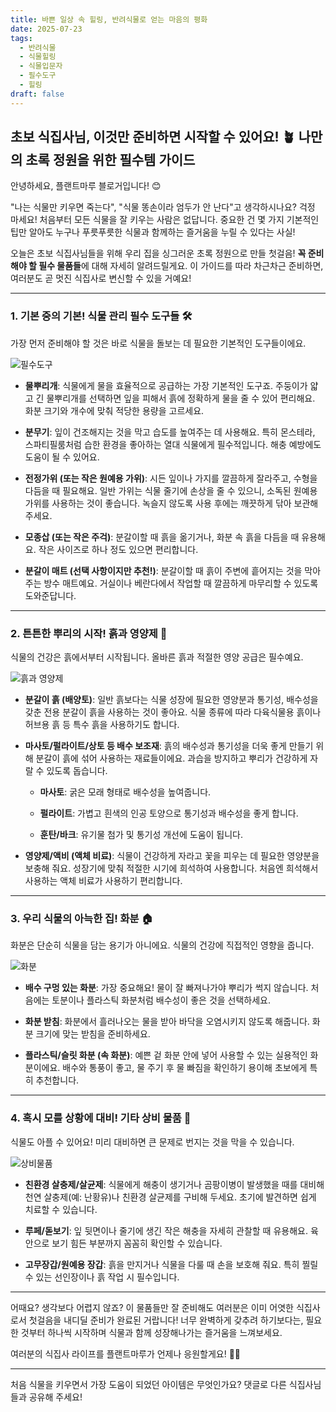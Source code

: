 ```yaml
---
title: 바쁜 일상 속 힐링, 반려식물로 얻는 마음의 평화
date: 2025-07-23
tags:
  - 반려식물
  - 식물힐링
  - 식물입문자
  - 필수도구
  - 힐링
draft: false
---
```



## 초보 식집사님, 이것만 준비하면 시작할 수 있어요! 🪴 나만의 초록 정원을 위한 필수템 가이드

안녕하세요, 플랜트마루 블로거입니다! 😊

"나는 식물만 키우면 죽는다", "식물 똥손이라 엄두가 안 난다"고 생각하시나요? 걱정 마세요! 처음부터 모든 식물을 잘 키우는 사람은 없답니다. 중요한 건 몇 가지 기본적인 팁만 알아도 누구나 푸릇푸릇한 식물과 함께하는 즐거움을 누릴 수 있다는 사실!

오늘은 초보 식집사님들을 위해 우리 집을 싱그러운 초록 정원으로 만들 첫걸음! **꼭 준비해야 할 필수 물품들**에 대해 자세히 알려드릴게요. 이 가이드를 따라 차근차근 준비하면, 여러분도 곧 멋진 식집사로 변신할 수 있을 거예요!

---

### **1. 기본 중의 기본! 식물 관리 필수 도구들 🛠️**

가장 먼저 준비해야 할 것은 바로 식물을 돌보는 데 필요한 기본적인 도구들이에요.

![필수도구](/images/tools.jpg)

- **물뿌리개**: 식물에게 물을 효율적으로 공급하는 가장 기본적인 도구죠. 주둥이가 얇고 긴 물뿌리개를 선택하면 잎을 피해서 흙에 정확하게 물을 줄 수 있어 편리해요. 화분 크기와 개수에 맞춰 적당한 용량을 고르세요.

- **분무기**: 잎이 건조해지는 것을 막고 습도를 높여주는 데 사용해요. 특히 몬스테라, 스파티필룸처럼 습한 환경을 좋아하는 열대 식물에게 필수적입니다. 해충 예방에도 도움이 될 수 있어요.
   
- **전정가위 (또는 작은 원예용 가위)**: 시든 잎이나 가지를 깔끔하게 잘라주고, 수형을 다듬을 때 필요해요. 일반 가위는 식물 줄기에 손상을 줄 수 있으니, 소독된 원예용 가위를 사용하는 것이 좋습니다. 녹슬지 않도록 사용 후에는 깨끗하게 닦아 보관해 주세요.
  
- **모종삽 (또는 작은 주걱)**: 분갈이할 때 흙을 옮기거나, 화분 속 흙을 다듬을 때 유용해요. 작은 사이즈로 하나 정도 있으면 편리합니다.
  
- **분갈이 매트 (선택 사항이지만 추천!)**: 분갈이할 때 흙이 주변에 흩어지는 것을 막아주는 방수 매트예요. 거실이나 베란다에서 작업할 때 깔끔하게 마무리할 수 있도록 도와준답니다.
  
---

### **2. 튼튼한 뿌리의 시작! 흙과 영양제 🌱**

식물의 건강은 흙에서부터 시작됩니다. 올바른 흙과 적절한 영양 공급은 필수예요.

![흙과 영양제](/images/soil.jpg)


- **분갈이 흙 (배양토)**: 일반 흙보다는 식물 성장에 필요한 영양분과 통기성, 배수성을 갖춘 전용 분갈이 흙을 사용하는 것이 좋아요. 식물 종류에 따라 다육식물용 흙이나 허브용 흙 등 특수 흙을 사용하기도 합니다.
    
- **마사토/펄라이트/상토 등 배수 보조재**: 흙의 배수성과 통기성을 더욱 좋게 만들기 위해 분갈이 흙에 섞어 사용하는 재료들이에요. 과습을 방지하고 뿌리가 건강하게 자랄 수 있도록 돕습니다.
    
    - **마사토**: 굵은 모래 형태로 배수성을 높여줍니다.
        
    - **펄라이트**: 가볍고 흰색의 인공 토양으로 통기성과 배수성을 좋게 합니다.
        
    - **훈탄/바크**: 유기물 첨가 및 통기성 개선에 도움이 됩니다.
        
- **영양제/액비 (액체 비료)**: 식물이 건강하게 자라고 꽃을 피우는 데 필요한 영양분을 보충해 줘요. 성장기에 맞춰 적절한 시기에 희석하여 사용합니다. 처음엔 희석해서 사용하는 액체 비료가 사용하기 편리합니다.
    

---

### **3. 우리 식물의 아늑한 집! 화분 🏠**

화분은 단순히 식물을 담는 용기가 아니에요. 식물의 건강에 직접적인 영향을 줍니다.

![화분](/images/pots.jpg)

- **배수 구멍 있는 화분**: 가장 중요해요! 물이 잘 빠져나가야 뿌리가 썩지 않습니다. 처음에는 토분이나 플라스틱 화분처럼 배수성이 좋은 것을 선택하세요.
    
- **화분 받침**: 화분에서 흘러나오는 물을 받아 바닥을 오염시키지 않도록 해줍니다. 화분 크기에 맞는 받침을 준비하세요.
    
- **플라스틱/슬릿 화분 (속 화분)**: 예쁜 겉 화분 안에 넣어 사용할 수 있는 실용적인 화분이에요. 배수와 통풍이 좋고, 물 주기 후 물 빠짐을 확인하기 용이해 초보에게 특히 추천합니다.
    

---

### **4. 혹시 모를 상황에 대비! 기타 상비 물품 🐛**

식물도 아플 수 있어요! 미리 대비하면 큰 문제로 번지는 것을 막을 수 있습니다.

![상비물품](/images/glove.jpg)

- **친환경 살충제/살균제**: 식물에게 해충이 생기거나 곰팡이병이 발생했을 때를 대비해 천연 살충제(예: 난황유)나 친환경 살균제를 구비해 두세요. 초기에 발견하면 쉽게 치료할 수 있습니다.
    
- **루페/돋보기**: 잎 뒷면이나 줄기에 생긴 작은 해충을 자세히 관찰할 때 유용해요. 육안으로 보기 힘든 부분까지 꼼꼼히 확인할 수 있습니다.
    
- **고무장갑/원예용 장갑**: 흙을 만지거나 식물을 다룰 때 손을 보호해 줘요. 특히 찔릴 수 있는 선인장이나 흙 작업 시 필수입니다.
    

---

어때요? 생각보다 어렵지 않죠? 이 물품들만 잘 준비해도 여러분은 이미 어엿한 식집사로서 첫걸음을 내디딜 준비가 완료된 거랍니다! 너무 완벽하게 갖추려 하기보다는, 필요한 것부터 하나씩 시작하며 식물과 함께 성장해나가는 즐거움을 느껴보세요.

여러분의 식집사 라이프를 플랜트마루가 언제나 응원할게요! 🌱💚

---

처음 식물을 키우면서 가장 도움이 되었던 아이템은 무엇인가요? 댓글로 다른 식집사님들과 공유해 주세요!